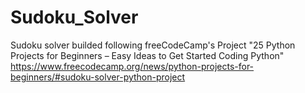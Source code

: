 # Sudoku_Solver
Sudoku solver builded following freeCodeCamp's Project "25 Python Projects for Beginners – Easy Ideas to Get Started Coding Python"
https://www.freecodecamp.org/news/python-projects-for-beginners/#sudoku-solver-python-project
